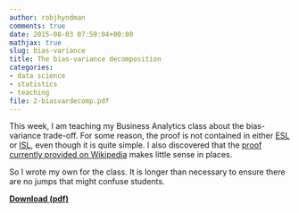 ```yaml
---
author: robjhyndman
comments: true
date: 2015-08-03 07:59:04+00:00
mathjax: true
slug: bias-variance
title: The bias-variance decomposition
categories:
- data science
- statistics
- teaching
file: 2-biasvardecomp.pdf
---
```


This week, I am teaching my Business Analytics class about the bias-variance trade-off. For some reason, the proof is not contained in either [ESL](https://web.stanford.edu/~hastie/ElemStatLearn/) or [ISL](http://www-bcf.usc.edu/~gareth/ISL/), even though it is quite simple. I also discovered that the [proof currently provided on Wikipedia](https://en.wikipedia.org/wiki/Bias%E2%80%93variance_tradeoff#Derivation) makes little sense in places.

So I wrote my own for the class. It is longer than necessary to ensure there are no jumps that might confuse students.

**[Download (pdf)](/files/2-biasvardecomp.pdf)**
